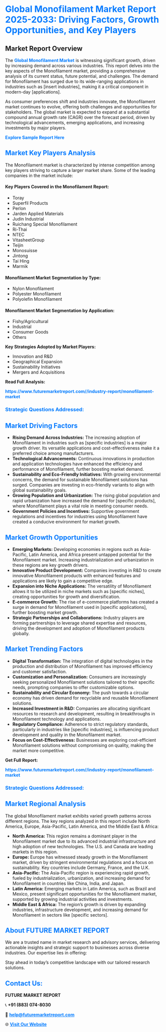 <h1 style="color: #007BFF;">Global Monofilament Market Report 2025-2033: Driving Factors, Growth Opportunities, and Key Players</h1>

<section id="overview">
<h2>Market Report Overview</h2>
<p>The <a href="https://www.futuremarketreport.com//industry-report/monofilament-market" style="color: #007BFF; text-decoration: none;"><strong>Global Monofilament Market</strong></a> is witnessing significant growth, driven by increasing demand across various industries. This report delves into the key aspects of the Monofilament market, providing a comprehensive analysis of its current status, future potential, and challenges. The demand for Monofilament has surged due to its wide-ranging applications in industries such as [insert industries], making it a critical component in modern-day [applications].</p>
<p>As consumer preferences shift and industries innovate, the Monofilament market continues to evolve, offering both challenges and opportunities for stakeholders. The global market is expected to expand at a substantial compound annual growth rate (CAGR) over the forecast period, driven by technological advancements, emerging applications, and increasing investments by major players.</p>
</section>

<section id="overview">
<p><a href="https://www.futuremarketreport.com//request-sample/reportId=88255" style="color: #007BFF; text-decoration: none;"><strong>Explore Sample Report Here</strong></a></p>
</section>

<section id="key-players">
<h2 style="color: #007BFF;">Market Key Players Analysis</h2>
<p>The Monofilament market is characterized by intense competition among key players striving to capture a larger market share. Some of the leading companies in the market include:</p>
<h4>Key Players Covered in the Monofilament Report:</h4>
<ul><li>Toray</li><li>Superfil Products</li><li>Perlon</li><li>Jarden Applied Materials</li><li>Judin Industrial</li><li>Ruichang Special Monofilament</li><li>Ri-Thai</li><li>NTEC</li><li>VitasheetGroup</li><li>Teijin</li><li>Monosuisse</li><li>Jintong</li><li>Tai Hing</li><li>Marmik</li></ul>
<h4>Monofilament Market Segmentation by Type:</h4>
<ul><li>Nylon Monofilament</li><li>Polyester Monofilament</li><li>Polyolefin Monofilament</li></ul>

<h4>Monofilament Market Segmentation by Application:</h4>
<ul><li>Fishy/Agricultural</li><li>Industrial</li><li>Consumer Goods</li><li>Others</li></ul>
<p><strong>Key Strategies Adopted by Market Players:</strong></p>
<ul>
<li>Innovation and R&D</li>
<li>Geographical Expansion</li>
<li>Sustainability Initiatives</li>
<li>Mergers and Acquisitions</li>
</ul>
</section>

<section>
<p><strong>Read Full Analysis: </strong></p><a href="https://www.futuremarketreport.com//industry-report/monofilament-market" style="color: #007BFF; text-decoration: none;"><strong>https://www.futuremarketreport.com//industry-report/monofilament-market</strong></a>
<h3 style="color: #007BFF;">Strategic Questions Addressed:</h3>
</section>

<section id="driving-factors">
<h2 style="color: #007BFF;">Market Driving Factors</h2>
<ul>
<li><strong>Rising Demand Across Industries:</strong> The increasing adoption of Monofilament in industries such as [specific industries] is a major growth driver. Its versatile applications and cost-effectiveness make it a preferred choice among manufacturers.</li>
<li><strong>Technological Advancements:</strong> Continuous innovations in production and application technologies have enhanced the efficiency and performance of Monofilament, further boosting market demand.</li>
<li><strong>Sustainability and Eco-Friendly Initiatives:</strong> With growing environmental concerns, the demand for sustainable Monofilament solutions has surged. Companies are investing in eco-friendly variants to align with global sustainability goals.</li>
<li><strong>Growing Population and Urbanization:</strong> The rising global population and rapid urbanization have increased the demand for [specific products], where Monofilament plays a vital role in meeting consumer needs.</li>
<li><strong>Government Policies and Incentives:</strong> Supportive government regulations and incentives for industries using Monofilament have created a conducive environment for market growth.</li>
</ul>
</section>

<section id="growth-opportunities">
<h2 style="color: #007BFF;">Market Growth Opportunities</h2>
<ul>
<li><strong>Emerging Markets:</strong> Developing economies in regions such as Asia-Pacific, Latin America, and Africa present untapped potential for the Monofilament market. Increasing industrialization and urbanization in these regions are key growth drivers.</li>
<li><strong>Innovative Product Development:</strong> Companies investing in R&D to create innovative Monofilament products with enhanced features and applications are likely to gain a competitive edge.</li>
<li><strong>Expansion into Niche Applications:</strong> The versatility of Monofilament allows it to be utilized in niche markets such as [specific niches], creating opportunities for growth and diversification.</li>
<li><strong>E-commerce Growth:</strong> The rise of e-commerce platforms has created a surge in demand for Monofilament used in [specific applications], further boosting market growth.</li>
<li><strong>Strategic Partnerships and Collaborations:</strong> Industry players are forming partnerships to leverage shared expertise and resources, driving the development and adoption of Monofilament products globally.</li>
</ul>
</section>

<section id="trending-factors">
<h2 style="color: #007BFF;">Market Trending Factors</h2>
<ul>
<li><strong>Digital Transformation:</strong> The integration of digital technologies in the production and distribution of Monofilament has improved efficiency and customer satisfaction.</li>
<li><strong>Customization and Personalization:</strong> Consumers are increasingly seeking personalized Monofilament solutions tailored to their specific needs, prompting companies to offer customizable options.</li>
<li><strong>Sustainability and Circular Economy:</strong> The push towards a circular economy has driven demand for recyclable and reusable Monofilament solutions.</li>
<li><strong>Increased Investment in R&D:</strong> Companies are allocating significant resources to research and development, resulting in breakthroughs in Monofilament technology and applications.</li>
<li><strong>Regulatory Compliance:</strong> Adherence to strict regulatory standards, particularly in industries like [specific industries], is influencing product development and quality in the Monofilament market.</li>
<li><strong>Focus on Cost-Effectiveness:</strong> Businesses are exploring cost-efficient Monofilament solutions without compromising on quality, making the market more competitive.</li>
</ul>
</section>

<section>
<p><strong>Get Full Report: </strong></p><a href="https://www.futuremarketreport.com//industry-report/monofilament-market" style="color: #007BFF; text-decoration: none;"><strong>https://www.futuremarketreport.com//industry-report/monofilament-market</strong></a>
<h3 style="color: #007BFF;">Strategic Questions Addressed:</h3>
</section>


<section id="regional-analysis">
<h2 style="color: #007BFF;">Market Regional Analysis</h2>
<p>The global Monofilament market exhibits varied growth patterns across different regions. The key regions analyzed in this report include North America, Europe, Asia-Pacific, Latin America, and the Middle East & Africa:</p>
<ul>
<li><strong>North America:</strong> This region remains a dominant player in the Monofilament market due to its advanced industrial infrastructure and high adoption of new technologies. The U.S. and Canada are leading markets in this region.</li>
<li><strong>Europe:</strong> Europe has witnessed steady growth in the Monofilament market, driven by stringent environmental regulations and a focus on sustainability. Key countries include Germany, France, and the U.K.</li>
<li><strong>Asia-Pacific:</strong> The Asia-Pacific region is experiencing rapid growth, fueled by industrialization, urbanization, and increasing demand for Monofilament in countries like China, India, and Japan.</li>
<li><strong>Latin America:</strong> Emerging markets in Latin America, such as Brazil and Mexico, present significant opportunities for the Monofilament market, supported by growing industrial activities and investments.</li>
<li><strong>Middle East & Africa:</strong> The region’s growth is driven by expanding industries, infrastructure development, and increasing demand for Monofilament in sectors like [specific sectors].</li>
</ul>
</section>

<footer>
<h2 style="color: #007BFF;">About FUTURE MARKET REPORT</h2>
<p>We are a trusted name in market research and advisory services, delivering actionable insights and strategic support to businesses across diverse industries. Our expertise lies in offering:</p>

<p>Stay ahead in today’s competitive landscape with our tailored research solutions.</p>

<h2 style="color: #007BFF;">Contact Us:</h2>
<p><strong>FUTURE MARKET REPORT</strong></p>
<p>📞 <strong>+91 (883) 074-8030</strong></p>
<p>📧 <strong><a href="mailto:help@futuremarketreport.com" style="color: #007BFF;">help@futuremarketreport.com</a></strong></p>
<p>🌐 <strong><a href="https://www.futuremarketreport.com/" style="color: #007BFF;">Visit Our Website</a></strong></p>
</footer>